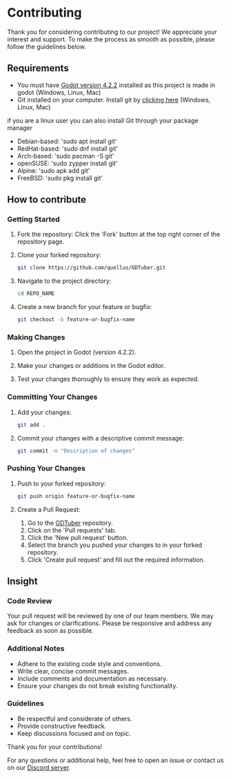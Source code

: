 # Contributing

Thank you for considering contributing to our project! We appreciate your interest and support. To make the process as smooth as possible, please follow the guidelines below.

## Requirements

- You must have [Godot version 4.2.2](https://godotengine.org/download/archive/4.2.2-stable/) installed as this project is made in godot (Windows, Linux, Mac)
- Git installed on your computer. Install git by [clicking here](https://git-scm.com/) (Windows, Linux, Mac)

if you are a linux user you can also install Git through your package manager
- Debian-based: 'sudo apt install git'
- RedHat-based: 'sudo dnf install git'
- Arch-based: 'sudo pacman -S git'
- openSUSE: 'sudo zypper install git'
- Alpine: 'sudo apk add git'
- FreeBSD: 'sudo pkg install git'

## How to contribute

### Getting Started

1. Fork the repository: Click the 'Fork' button at the top right corner of the repository page.

2. Clone your forked repository:
   ```sh
   git clone https://github.com/quellus/GDTuber.git
   ```

3. Navigate to the project directory:
   ```sh
   cd REPO_NAME
   ```

4. Create a new branch for your feature or bugfix:
   ```sh
   git checkout -b feature-or-bugfix-name
   ```

### Making Changes

1. Open the project in Godot (version 4.2.2).
   
2. Make your changes or additions in the Godot editor.
   
3. Test your changes thoroughly to ensure they work as expected.

### Committing Your Changes

1. Add your changes:
   ```sh
   git add .
   ```
   
2. Commit your changes with a descriptive commit message:
   ```sh
   git commit -m "Description of changes"
   ```

### Pushing Your Changes

1. Push to your forked repository:

   ```sh
   git push origin feature-or-bugfix-name
   ```

2. Create a Pull Request:

   1. Go to the [GDTuber](https://github.com/quellus/GDTuber/) repository.
   2. Click on the 'Pull requests' tab.
   3. Click the 'New pull request' button.
   4. Select the branch you pushed your changes to in your forked repository.
   5. Click 'Create pull request' and fill out the required information.

## Insight

### Code Review

Your pull request will be reviewed by one of our team members. We may ask for changes or clarifications. Please be responsive and address any feedback as soon as possible.

### Additional Notes

- Adhere to the existing code style and conventions.
- Write clear, concise commit messages.
- Include comments and documentation as necessary.
- Ensure your changes do not break existing functionality.

### Guidelines

- Be respectful and considerate of others.
- Provide constructive feedback.
- Keep discussions focused and on topic.

Thank you for your contributions!

For any questions or additional help, feel free to open an issue or contact us on our [Discord server](https://discord.com/invite/RzaVWjPU8s).
